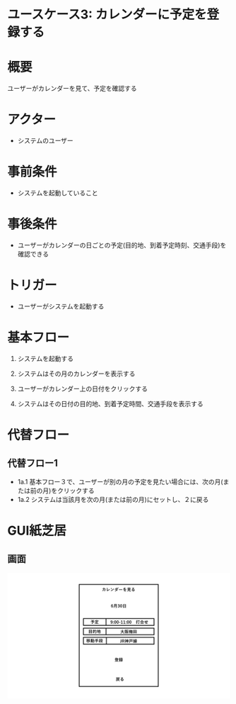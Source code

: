 # ユースケース3: カレンダーに予定を登録する

# 概要

ユーザーがカレンダーを見て、予定を確認する

# アクター

- システムのユーザー

# 事前条件

- システムを起動していること

# 事後条件

- ユーザーがカレンダーの日ごとの予定(目的地、到着予定時刻、交通手段)を確認できる

# トリガー

- ユーザーがシステムを起動する

# 基本フロー

1. システムを起動する

2. システムはその月のカレンダーを表示する

3. ユーザーがカレンダー上の日付をクリックする

4. システムはその日付の目的地、到着予定時間、交通手段を表示する


# 代替フロー

## 代替フロー1
- 1a.1 基本フロー３で、ユーザーが別の月の予定を見たい場合には、次の月(または前の月)をクリックする
- 1a.2 システムは当該月を次の月(または前の月)にセットし、２に戻る


# GUI紙芝居

## 画面

![画面の説明代替テキスト](pics/use_case3.jpg)
